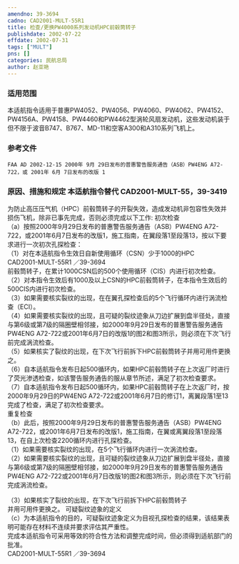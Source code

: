 ```yaml
---
amendno: 39-3694  
cadno: CAD2001-MULT-55R1  
title: 检查/更换PW4000系列发动机HPC前毂筒转子  
publishdate: 2002-07-22  
effdate: 2002-07-31  
tags: ["MULT"]  
pns: []  
categories: 民航总局  
author: 赵亚艳  
---
```

  
### 适用范围  
本适航指令适用于普惠PW4052、PW4056、PW4060、PW4062、PW4152、PW4156A、PW4158、PW4460和PW4462型涡轮风扇发动机，这些发动机装于但不限于波音B747、B767、MD-11和空客A300和A310系列飞机上。  
  
<!--more-->  
### 参考文件  
    FAA AD 2002-12-15 2000年 9月 29日发布的普惠警告服务通告（ASB）PW4ENG A72-722，或 2001年 6月 7日发布的改版 1  
  
### 原因、措施和规定 本适航指令替代 CAD2001-MULT-55，39-3419  
为防止高压压气机（HPC）前毂筒转子的开裂失效，造成发动机非包容性失效并损伤飞机，除非已事先完成，否则必须完成以下工作:     初次检查  
   （a）按照2000年9月29日发布的普惠警告服务通告（ASB）PW4ENG A72-722，或2001年6月7日发布的改版1，施工指南，在翼段落1至段落13，按以下要求进行一次初次孔探检查：  
    （1）对在本适航指令生效日自新使用循环（CSN）少于1000的HPC  
       CAD2001-MULT-55R1   ／39-3694  
前毂筒转子，在累计1000CSN后的500个使用循环（CIS）内进行初次检查。  
    （2）对本指令生效后有1000及以上CSN的HPC前毂筒转子，在本指令生效后的500CIS内进行初次检查。  
    （3）如果需要核实裂纹的出现，在在翼孔探检查后的5个飞行循环内进行涡流检查（ECI）。  
    （4）如果需要核实裂纹的出现，且可疑的裂纹迹象从刀边扩展到盘半径处，直接与第6级或第7级的隔圈壁相邻接，如2000年9月29日发布的普惠警告服务通告PW4ENG A72-722或2001年6月7日的改版1的图2和图3所示，则必须在下次飞行前完成涡流检查。  
（5）如果核实了裂纹的出现，在下次飞行前拆下HPC前毂筒转子并用可用件更换之。  
    （6）自本适航指令发布日起500循环内，如果HPC前毂筒转子在上次返厂时进行了荧光渗透检查，如该警告服务通告的服从章节所述，满足了初次检查要求。  
    （7）自本适航指令发布日起500循环内，如果HPC前毂筒转子在上次返厂时，按2000年9月29日的PW4ENG A72-722或2001年6月7日的修订1，离翼段落1至13完成了检查，满足了初次检查要求。  
    重复检查  
   （b）此后，按照2000年9月29日发布的普惠警告服务通告（ASB）PW4ENG A72-722，或2001年6月7日发布的改版1，施工指南，在翼或离翼段落1至段落13，在自上次检查2200循环内进行孔探检查。  
    （1）如果需要核实裂纹的出现，在5个飞行循环内进行一次涡流检查。  
    （2）如果需要核实裂纹的出现，且可疑的裂纹迹象从刀边扩展到盘半径处，直接与第6级或第7级的隔圈壁相邻接，如2000年9月29日发布的普惠警告服务通告PW4ENG A72-722或2001年6月7日改版1的图2和图3所示，则必须在下次飞行前完成涡流检查。  
  
（3）如果核实了裂纹的出现，在下次飞行前拆下HPC前毂筒转子  
并用可用件更换之。     可疑裂纹迹象的定义  
   （c）为本适航指令的目的，可疑裂纹迹象定义为目视孔探检查的结果，该结果表明可能存在材料不连续并要求评估其严重性。  
    完成本适航指令可采用等效的符合性方法和调整完成时间，但必须得到适航部门的批准。  
       CAD2001-MULT-55R1   ／39-3694  
